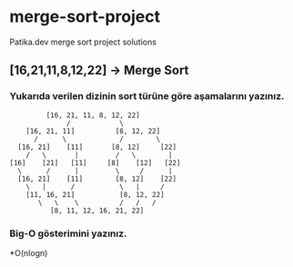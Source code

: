 # merge-sort-project
Patika.dev merge sort project solutions

## [16,21,11,8,12,22] -> Merge Sort

### Yukarıda verilen dizinin sort türüne göre aşamalarını yazınız.
             [16, 21, 11, 8, 12, 22]
                  /            \ 
        [16, 21, 11]          [8, 12, 22]
          /      \             /        \ 
      [16, 21]    [11]       [8, 12]     [22]
        /   \       |         /   \        |  
    [16]    [21]   [11]     [8]    [12]   [22]
      \      /      |         \     /      | 
      [16, 21]    [11]        [8, 12]    [22]
        \   |      /           \   |     /                 
        [11, 16, 21]           [8, 12, 22]
           \   \    \          /   /   /
              [8, 11, 12, 16, 21, 22]


### Big-O gösterimini yazınız.
*O(nlogn)